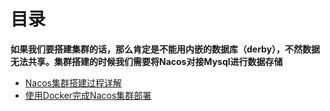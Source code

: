 # 目录

**如果我们要搭建集群的话，那么肯定是不能用内嵌的数据库（derby），不然数据无法共享。集群搭建的时候我们需要将Nacos对接Mysql进行数据存储**

* [Nacos集群搭建过程详解](https://juejin.cn/post/6844903907706011662) 
* [使用Docker完成Nacos集群部署](https://juejin.cn/post/6861996608247201806)

